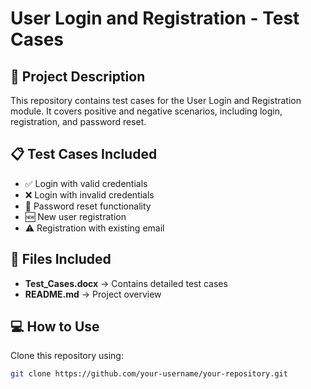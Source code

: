 # User Login and Registration - Test Cases  

## 📌 Project Description  
This repository contains test cases for the User Login and Registration module. It covers positive and negative scenarios, including login, registration, and password reset.  

## 📋 Test Cases Included  
- ✅ Login with valid credentials  
- ❌ Login with invalid credentials  
- 🔄 Password reset functionality  
- 🆕 New user registration  
- ⚠️ Registration with existing email  

## 📂 Files Included  
- **Test_Cases.docx** → Contains detailed test cases  
- **README.md** → Project overview  

## 💻 How to Use  
Clone this repository using:  
```bash
git clone https://github.com/your-username/your-repository.git
